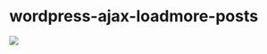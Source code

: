 # wordpress-ajax-loadmore-posts
<img src="demo photos/screencapture-localhost-sandboxltc-courses-2023-06-26-14_08_05.png"/>
